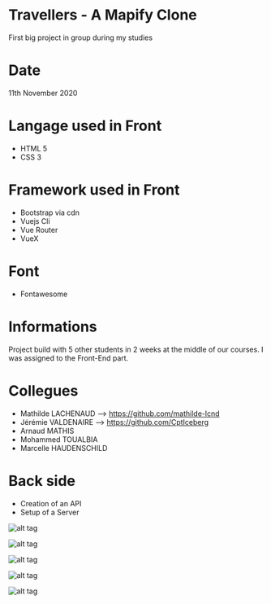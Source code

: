 # Travellers - A Mapify Clone
First big project in group during my studies

# Date
11th November 2020

# Langage used in Front
- HTML 5
- CSS 3

# Framework used in Front
- Bootstrap via cdn
- Vuejs Cli
- Vue Router
- VueX

# Font
- Fontawesome

# Informations
Project build with 5 other students in 2 weeks at the middle of our courses.
I was assigned to the Front-End part.

# Collegues
- Mathilde LACHENAUD --> https://github.com/mathilde-lcnd
- Jérémie VALDENAIRE --> https://github.com/CptIceberg
- Arnaud MATHIS
- Mohammed TOUALBIA
- Marcelle HAUDENSCHILD


# Back side
- Creation of an API
- Setup of a Server


![alt tag](https://user-images.githubusercontent.com/73991398/102104459-7fe40600-3e2e-11eb-802e-6069e3844ba3.png)

![alt tag](https://user-images.githubusercontent.com/73991398/102104352-6216a100-3e2e-11eb-96ef-20d5f3352edb.png)

![alt tag](https://user-images.githubusercontent.com/73991398/102104393-6f339000-3e2e-11eb-8e59-fe20500d8d9f.png)

![alt tag](https://user-images.githubusercontent.com/73991398/102104426-78246180-3e2e-11eb-8a4f-be8579018613.png)

![alt tag](https://user-images.githubusercontent.com/73991398/102104337-5dea8380-3e2e-11eb-8470-4a67122060c5.png)
